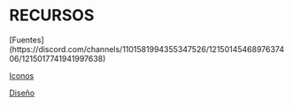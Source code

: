 <h1>RECURSOS</h1>
[Fuentes](https://discord.com/channels/1101581994355347526/1215014546897637406/1215017741941997638)

[Iconos](https://boxicons.com/)

[Diseño](https://www.figma.com/community/file/928559061120466831)